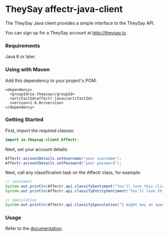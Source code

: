 TheySay affectr-java-client
===========================

The TheySay Java client provides a simple interface to the TheySay API.

You can sign up for a TheySay account at http://theysay.io.

### Requirements

Java 6 or later.

### Using with Maven

Add this dependency to your project's POM:

    <dependency>
      <groupId>io.theysay</groupId>
      <artifactId>affectr-java</artifactId>
      <version>1.0.0</version>
    </dependency>

### Getting Started

First, import the required classes:

```java
import io.theysay.client.Affectr;
```

Next, set your account details:

```java
Affectr.accountDetails.setUsername("your username");
Affectr.accountDetails.setPassword("your password");
```

Next, call any classification task on the Affectr class, for example:

```java
// sentiment
System.out.println(Affectr.api.classifySentiment("You'll love this client!").getSentiment().getPolarity());
System.out.println(Affectr.api.classifyEntitySentiment("You'll love this client!")[0].getSentiment().getPolarity());

// speculation
System.out.println(Affectr.api.classifySpeculation("I might buy an ipad")[0].getSpeculationType());
```

### Usage

Refer to the [documentation](https://theysay.io/docs).